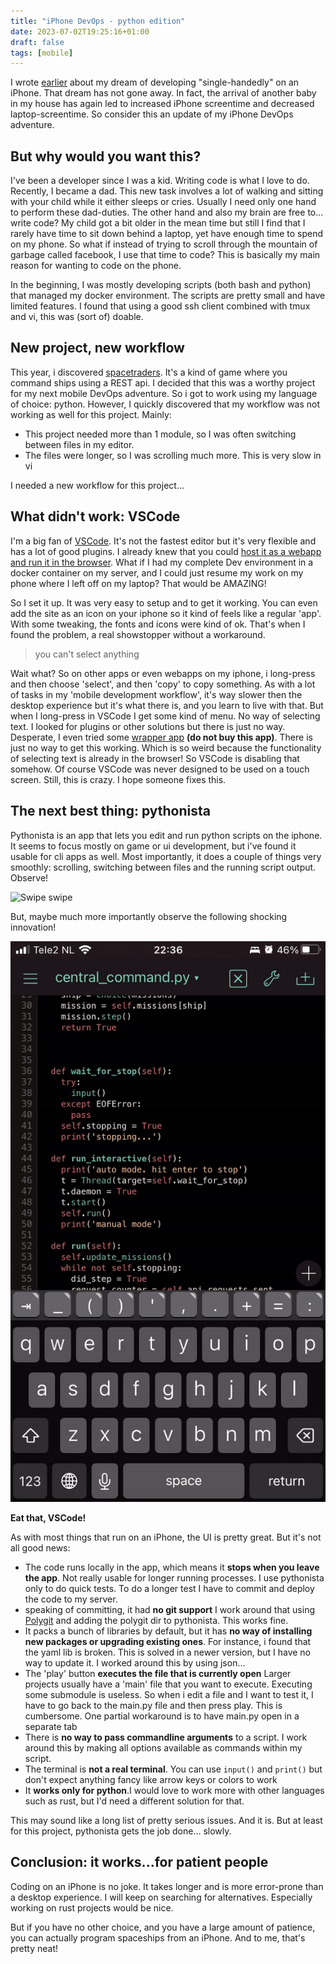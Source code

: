```yaml
---
title: "iPhone DevOps - python edition"
date: 2023-07-02T19:25:16+01:00
draft: false
tags: [mobile]
---
```

I wrote [earlier](https://clearsky.dev/blog/iphone-devops/) about my dream of developing "single-handedly" on an iPhone. That dream has not gone away. In fact, the arrival of another baby in my house has again led to increased iPhone screentime and decreased laptop-screentime. So consider this an update of my iPhone DevOps adventure.

## But why would you want this?
I've been a developer since I was a kid. Writing code is what I love to do. Recently, I became a dad. This new task involves a lot of walking and sitting with your child while it either sleeps or cries. Usually I need only one hand to perform these dad-duties. The other hand and also my brain are free to... write code? My child got a bit older in the mean time but still I find that I rarely have time to sit down behind a laptop, yet have enough time to spend on my phone. So what if instead of trying to scroll through the mountain of garbage called facebook, I use that time to code? This is basically my main reason for wanting to code on the phone.

In the beginning, I was mostly developing scripts (both bash and python) that managed my docker environment. The scripts are pretty small and have limited features. I found that using a good ssh client combined with tmux and vi, this was (sort of) doable. 

## New project, new workflow
This year, i discovered [spacetraders](https://spacetraders.io). It's a kind of game where you command ships using a REST api. I decided that this was a worthy project for my next mobile DevOps adventure. So i got to work using my language of choice: python. However, I quickly discovered that my workflow was not working as well for this project. Mainly:

* This project needed more than 1 module, so I was often switching between files in my editor.
* The files were longer, so I was scrolling much more. This is very slow in vi

I needed a new workflow for this project...

## What didn't work: VSCode
I'm a big fan of [VSCode](https://code.visualstudio.com/). It's not the fastest editor but it's very flexible and has a lot of good plugins. I already knew that you could [host it as a webapp and run it in the browser](https://github.com/coder/code-server). What if I had my complete Dev environment in a docker container on my server, and I could just resume my work on my phone where I left off on my laptop? That would be AMAZING!

So I set it up. It was very easy to setup and to get it working. You can even add the site as an icon on your iphone so it kind of feels like a regular 'app'. With some tweaking, the fonts and icons were kind of ok. That's when I found the problem, a real showstopper without a workaround.

> you can't select anything

Wait what? So on other apps or even webapps on my iphone, i long-press and then choose 'select', and then 'copy' to copy something. As with a lot of tasks in my 'mobile development workflow', it's way slower then the desktop experience but it's what there is, and you learn to live with that. But when I long-press in VSCode I get some kind of menu. No way of selecting text. I looked for plugins or other solutions but there is just no way. Desperate, I even tried some [wrapper app](https://apps.apple.com/nl/app/ucow-ultimate-code-wrapper/id1551344923?l=en) **(do not buy this app)**. There is just no way to get this working. Which is so weird because the functionality of selecting text is already in the browser! So VSCode is disabling that somehow. Of course VSCode was never designed to be used on a touch screen. Still, this is crazy. I hope someone fixes this.

## The next best thing: pythonista
Pythonista is an app that lets you edit and run python scripts on the iphone. It seems to focus mostly on game or ui development, but i've found it usable for cli apps as well. Most importantly, it does a couple of things very smoothly: scrolling, switching between files and the running script output. Observe!

![Swipe swipe](pythonista.gif)

But, maybe much more importantly observe the following shocking innovation!

![Movin](nistasel.gif)

**Eat that, VSCode!**

As with most things that run on an iPhone, the UI is pretty great. But it's not all good news:

* The code runs locally in the app, which means it **stops when you leave the app**. Not really usable for longer running processes. I use pythonista only to do quick tests. To do a longer test I have to commit and deploy the code to my server.
* speaking of committing, it had **no git support** I work around that using [Polygit](https://apps.apple.com/nl/app/polygit-git-client/id1508942822?l=en) and adding the polygit dir to pythonista. This works fine.
* It packs a bunch of libraries by default, but it has **no way of installing new packages or upgrading existing ones**. For instance, i found that the yaml lib is broken. This is solved in a newer version, but I have no way to update it. I worked around this by using json...
* The 'play' button **executes the file that is currently open** Larger projects usually have a 'main' file that you want to execute. Executing some submodule is useless. So when i edit a file and I want to test it, I have to go back to the main.py file and then press play. This is cumbersome. One partial workaround is to have main.py open in a separate tab
* There is **no way to pass commandline arguments** to a script. I work around this by making all options available as commands within my script.
* The terminal is **not a real terminal**. You can use `input()` and `print()` but don't expect anything fancy like arrow keys or colors to work
* It **works only for python**.I would love to work more with other languages such as rust, but I'd need a different solution for that.

This may sound like a long list of pretty serious issues. And it is. But at least for this project, pythonista gets the job done... slowly.

## Conclusion: it works...for patient people
Coding on an iPhone is no joke. It takes longer and is more error-prone than a desktop experience. I will keep on searching for alternatives. Especially working on rust projects would be nice.

But if you have no other choice, and you have a large amount of patience, you can actually program spaceships from an iPhone. And to me, that's pretty neat!
